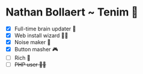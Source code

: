 # Nathan Bollaert ~ Tenim 👾
 - [x] Full-time brain updater 📖
 - [x] Web install wizard 👨‍💻
 - [x] Noise maker 🥁
 - [x] Button masher 🎮
 - [ ] Rich 💸
 - [ ] ~~PHP user 🧟‍♂️~~
